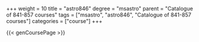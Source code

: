 +++
weight = 10
title = "astro846"
degree = "msastro"
parent = "Catalogue of 841-857 courses"
tags = ["msastro", "astro846", "Catalogue of 841-857 courses"]
categories = ["course"]
+++

{{< genCoursePage >}}
